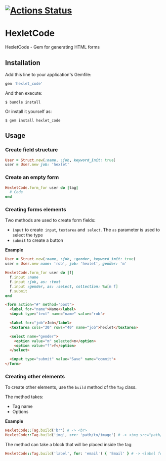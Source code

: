 # [![Actions Status](https://github.com/Psixodelik/rails-project-lvl1/workflows/hexlet-check/badge.svg)](https://github.com/Psixodelik/rails-project-lvl1/actions)


# HexletCode

HexletCode - Gem for generating HTML forms

## Installation

Add this line to your application's Gemfile:

```ruby
gem 'hexlet_code'
```

And then execute:

    $ bundle install

Or install it yourself as:

    $ gem install hexlet_code

## Usage

### Create field structure

```ruby
User = Struct.new(:name, :job, keyword_init: true)
user = User.new job: 'hexlet'
```

### Create an empty form

```ruby
HexletCode.form_for user do |tag|
  # Code
end
```

### Creating forms elements

Two methods are used to create form fields:

* `input` to create` input`, `textarea` and` select`. The `as` parameter is used to select the type
* `submit` to create a button

**Example**

```ruby
User = Struct.new(:name, :job, :gender, keyword_init: true)
user = User.new name: 'rob', job: 'hexlet', gender: 'm'

HexletCode.form_for user do |f|
  f.input :name
  f.input :job, as: :text
  f.input :gender, as: :select, collection: %w[m f]
  f.submit
end
```

```html
<form action="#" method="post">
  <label for="name">Name</label>
  <input type="text" name="name" value="rob">

  <label for="job">Job</label>
  <textarea cols="20" rows="40" name="job">hexlet</textarea>

  <select name="gender">
    <option value="m" selected>m</option>
    <option value="f">f</option>
  </select>

  <input type="submit" value="Save" name="commit">
</form>
```

### Creating other elements

To create other elements, use the `build` method of the `Tag` class.

The method takes:

* Tag name
* Options

**Example**

```ruby
HexletCode::Tag.build('br') # -> <br>
HexletCode::Tag.build('img', src: 'path/to/image') # -> <img src="path/to/image">
```

The method can take a block that will be placed inside the tag

```ruby
HexletCode::Tag.build('label', for: 'email') { 'Email' } # -> <label for="email">Email</label>
```